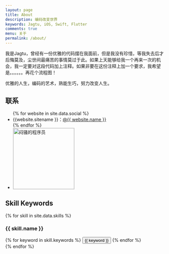 ```yaml
---
layout: page
title: About
description: 编码改变世界
keywords: Jagtu, iOS, Swift, Flutter
comments: true
menu: 关于
permalink: /about/
---
```


我是Jagtu，曾经有一份优雅的代码摆在我面前，但是我没有珍惜，等我失去后才后悔莫及，尘世间最痛苦的事情莫过于此。如果上天能够给我一个再来一次的机会，我一定要对这段代码加上注释。如果非要在这份注释上加一个要求，我希望是。。。。。。再花个流程图！

优雅的人生，编码的艺术，熟能生巧，努力改变人生。

## 联系

<ul>
{% for website in site.data.social %}
<li>{{website.sitename }}：<a href="{{ website.url }}" target="_blank">@{{ website.name }}</a></li>
{% endfor %}
<li>
<img style="height:192px;width:192px;border:1px solid lightgrey;" src="{{ site.url }}/assets/images/bio-photo.jpg" alt="闷骚的程序员" />
</li>
</ul>



## Skill Keywords

{% for skill in site.data.skills %}
### {{ skill.name }}
<div class="btn-inline">
{% for keyword in skill.keywords %}
<button class="btn btn-outline" type="button">{{ keyword }}</button>
{% endfor %}
</div>
{% endfor %}
